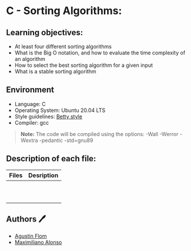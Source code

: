# C - Sorting Algorithms:

## Learning objectives:

* At least four different sorting algorithms
* What is the Big O notation, and how to evaluate the time complexity of an algorithm
* How to select the best sorting algorithm for a given input
* What is a stable sorting algorithm

## Environment 
* Language: C
* Operating System: Ubuntu 20.04 LTS
* Style guidelines: [Betty style](https://github.com/holbertonschool/Betty/wiki)
* Compiler: gcc 
 > **Note:** The code will be compiled using the options: -Wall -Werror -Wextra -pedantic -std=gnu89

## Description of each file:

| Files          |Desription
|:----------------|:-------------------------------:|
| |
| |
| |
| |
| |
| |
| |
| |
| |
| |

## Authors :pen:

* [Agustin Flom](https://www.linkedin.com/in/agustin-f/)
* [Maximiliano Alonso](https://github.com/MaxiHBTN)
